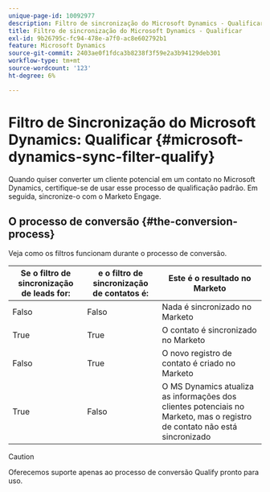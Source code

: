 ```yaml
---
unique-page-id: 10092977
description: Filtro de sincronização do Microsoft Dynamics - Qualificar - Documentação do Marketo - Documentação do produto
title: Filtro de sincronização do Microsoft Dynamics - Qualificar
exl-id: 9b26795c-fc94-478e-a7f0-ac8e602792b1
feature: Microsoft Dynamics
source-git-commit: 2403ae0f1fdca3b8238f3f59e2a3b94129deb301
workflow-type: tm+mt
source-wordcount: '123'
ht-degree: 6%

---
```


# Filtro de Sincronização do Microsoft Dynamics: Qualificar {#microsoft-dynamics-sync-filter-qualify}

Quando quiser converter um cliente potencial em um contato no Microsoft Dynamics, certifique-se de usar esse processo de qualificação padrão. Em seguida, sincronize-o com o Marketo Engage.

## O processo de conversão {#the-conversion-process}

Veja como os filtros funcionam durante o processo de conversão.

| Se o filtro de sincronização de leads for: | e o filtro de sincronização de contatos é: | Este é o resultado no Marketo |
|---|---|---|
| Falso | Falso | Nada é sincronizado no Marketo |
| True | True | O contato é sincronizado no Marketo |
| Falso | True | O novo registro de contato é criado no Marketo |
| True | Falso | O MS Dynamics atualiza as informações dos clientes potenciais no Marketo, mas o registro de contato não está sincronizado |

>[!CAUTION]
>
>Oferecemos suporte apenas ao processo de conversão Qualify pronto para uso.
